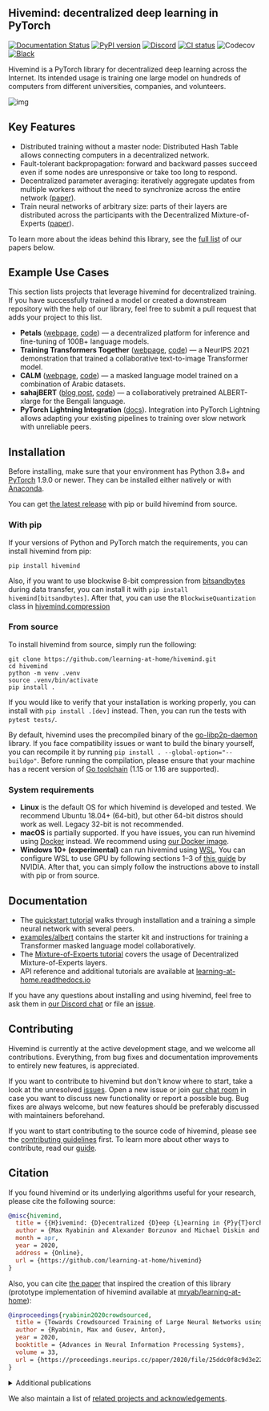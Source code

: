 ## Hivemind: decentralized deep learning in PyTorch

[![Documentation Status](https://readthedocs.org/projects/learning-at-home/badge/?version=latest)](https://learning-at-home.readthedocs.io/en/latest/?badge=latest)
[![PyPI version](https://img.shields.io/pypi/v/hivemind.svg?color=blue)](https://pypi.org/project/hivemind/)
[![Discord](https://img.shields.io/static/v1?style=default&label=Discord&logo=discord&message=join)](https://discord.gg/uGugx9zYvN)
[![CI status](https://github.com/learning-at-home/hivemind/actions/workflows/run-tests.yml/badge.svg?branch=master)](https://github.com/learning-at-home/hivemind/actions)
![Codecov](https://img.shields.io/codecov/c/github/learning-at-home/hivemind)
[![Black](https://img.shields.io/badge/code%20style-black-000000.svg)](https://github.com/psf/black)

Hivemind is a PyTorch library for decentralized deep learning across the Internet. Its intended usage is training one
large model on hundreds of computers from different universities, companies, and volunteers.

![img](https://i.imgur.com/GPxolxb.gif)

## Key Features

* Distributed training without a master node: Distributed Hash Table allows connecting computers in a decentralized
  network.
* Fault-tolerant backpropagation: forward and backward passes succeed even if some nodes are unresponsive or take too
  long to respond.
* Decentralized parameter averaging: iteratively aggregate updates from multiple workers without the need to
  synchronize across the entire network ([paper](https://arxiv.org/abs/2103.03239)).
* Train neural networks of arbitrary size: parts of their layers are distributed across the participants with the
  Decentralized Mixture-of-Experts ([paper](https://arxiv.org/abs/2002.04013)).

To learn more about the ideas behind this library,
see the [full list](#citation) of our papers below.

## Example Use Cases

This section lists projects that leverage hivemind for decentralized training. 
If you have successfully trained a model or created a downstream repository with the help of our library, 
feel free to submit a pull request that adds your project to this list.

* **Petals** ([webpage](https://petals.dev), [code](https://github.com/bigscience-workshop/petals)) — a decentralized platform for inference and fine-tuning of 100B+ language models.
* **Training Transformers Together** ([webpage](https://training-transformers-together.github.io/), [code](https://github.com/learning-at-home/dalle-hivemind)) — a NeurIPS 2021 demonstration that trained a collaborative text-to-image Transformer model.
* **CALM** ([webpage](https://huggingface.co/CALM), [code](https://github.com/NCAI-Research/CALM)) — a masked language model trained on a combination of Arabic datasets.
* **sahajBERT** ([blog post](https://huggingface.co/blog/collaborative-training), [code](https://github.com/tanmoyio/sahajbert)) — a collaboratively pretrained ALBERT-xlarge for the Bengali language.
* **PyTorch Lightning Integration** ([docs](https://lightning.ai/docs/pytorch/stable/integrations/strategies/Hivemind.html)). Integration into PyTorch Lightning allows adapting your existing pipelines to training over slow network with unreliable peers.

## Installation

Before installing, make sure that your environment has Python 3.8+
and [PyTorch](https://pytorch.org/get-started/locally/#start-locally) 1.9.0 or newer. They can be installed either
natively or with [Anaconda](https://www.anaconda.com/products/individual).

You can get [the latest release](https://pypi.org/project/hivemind) with pip or build hivemind from source.

### With pip

If your versions of Python and PyTorch match the requirements, you can install hivemind from pip:

```
pip install hivemind
```

Also, if you want to use blockwise 8-bit compression from [bitsandbytes](https://github.com/TimDettmers/bitsandbytes) 
during data transfer, you can install it with `pip install hivemind[bitsandbytes]`. 
After that, you can use the `BlockwiseQuantization` class in [hivemind.compression](./hivemind/compression)

### From source

To install hivemind from source, simply run the following:

```
git clone https://github.com/learning-at-home/hivemind.git
cd hivemind
python -m venv .venv
source .venv/bin/activate
pip install .
```

If you would like to verify that your installation is working properly, you can install with `pip install .[dev]`
instead. Then, you can run the tests with `pytest tests/`.

By default, hivemind uses the precompiled binary of
the [go-libp2p-daemon](https://github.com/learning-at-home/go-libp2p-daemon) library. If you face compatibility issues
or want to build the binary yourself, you can recompile it by running `pip install . --global-option="--buildgo"`.
Before running the compilation, please ensure that your machine has a recent version
of [Go toolchain](https://golang.org/doc/install) (1.15 or 1.16 are supported).

### System requirements

- __Linux__ is the default OS for which hivemind is developed and tested. We recommend Ubuntu 18.04+ (64-bit), but
  other 64-bit distros should work as well. Legacy 32-bit is not recommended.
- __macOS__ is partially supported.
  If you have issues, you can run hivemind using [Docker](https://docs.docker.com/desktop/mac/install/) instead.
  We recommend using [our Docker image](https://hub.docker.com/r/learningathome/hivemind).
- __Windows 10+ (experimental)__ can run hivemind
  using [WSL](https://docs.microsoft.com/ru-ru/windows/wsl/install-win10). You can configure WSL to use GPU by
  following sections 1–3 of [this guide](https://docs.nvidia.com/cuda/wsl-user-guide/index.html) by NVIDIA. After
  that, you can simply follow the instructions above to install with pip or from source.

## Documentation

* The [quickstart tutorial](https://learning-at-home.readthedocs.io/en/latest/user/quickstart.html) walks through
  installation and a training a simple neural network with several peers.
* [examples/albert](https://github.com/learning-at-home/hivemind/tree/master/examples/albert) contains the starter kit
  and instructions for training a Transformer masked language model collaboratively.
* The [Mixture-of-Experts tutorial](https://learning-at-home.readthedocs.io/en/latest/user/moe.html)
  covers the usage of Decentralized Mixture-of-Experts layers.
* API reference and additional tutorials are available
  at [learning-at-home.readthedocs.io](https://learning-at-home.readthedocs.io)

If you have any questions about installing and using hivemind, feel free to ask them in
[our Discord chat](https://discord.gg/uGugx9zYvN) or file an [issue](https://github.com/learning-at-home/hivemind/issues).

## Contributing

Hivemind is currently at the active development stage, and we welcome all contributions. Everything, from bug fixes and
documentation improvements to entirely new features, is appreciated.

If you want to contribute to hivemind but don't know where to start, take a look at the
unresolved [issues](https://github.com/learning-at-home/hivemind/issues). Open a new issue or
join [our chat room](https://discord.gg/uGugx9zYvN) in case you want to discuss new functionality or report a possible
bug. Bug fixes are always welcome, but new features should be preferably discussed with maintainers beforehand.

If you want to start contributing to the source code of hivemind, please see
the [contributing guidelines](https://github.com/learning-at-home/hivemind/blob/master/CONTRIBUTING.md) first. To learn
more about other ways to contribute, read
our [guide](https://learning-at-home.readthedocs.io/en/latest/user/contributing.html).

## Citation

If you found hivemind or its underlying algorithms useful for your research, please cite the following source:

```bibtex
@misc{hivemind,
  title = {{H}ivemind: {D}ecentralized {D}eep {L}earning in {P}y{T}orch},
  author = {Max Ryabinin and Alexander Borzunov and Michael Diskin and Anton Gusev and Denis Mazur and Vsevolod Plokhotnyuk and Alexey Bukhtiyarov and Pavel Samygin and Anton Sinitsin and Artem Chumachenko},
  month = apr,
  year = 2020,
  address = {Online},
  url = {https://github.com/learning-at-home/hivemind}
}
```

Also, you can cite [the paper](https://arxiv.org/abs/2002.04013) that inspired the creation of this library
(prototype implementation of hivemind available
at [mryab/learning-at-home](https://github.com/mryab/learning-at-home)):

```bibtex
@inproceedings{ryabinin2020crowdsourced,
  title = {Towards Crowdsourced Training of Large Neural Networks using Decentralized Mixture-of-Experts},
  author = {Ryabinin, Max and Gusev, Anton},
  year = 2020,
  booktitle = {Advances in Neural Information Processing Systems},
  volume = 33,
  url = {https://proceedings.neurips.cc/paper/2020/file/25ddc0f8c9d3e22e03d3076f98d83cb2-Paper.pdf}
}
```

<details>
 <summary>Additional publications</summary>

["Moshpit SGD: Communication-Efficient Decentralized Training on Heterogeneous Unreliable Devices"](https://arxiv.org/abs/2103.03239)

```bibtex
@inproceedings{ryabinin2021moshpit,
  title = {Moshpit SGD: Communication-Efficient Decentralized Training on Heterogeneous Unreliable Devices},
  author = {Ryabinin, Max and Gorbunov, Eduard and Plokhotnyuk, Vsevolod and Pekhimenko, Gennady},
  year = 2021,
  booktitle = {Advances in Neural Information Processing Systems},
  volume = 34,
  url = {https://proceedings.neurips.cc/paper/2021/file/97275a23ca44226c9964043c8462be96-Paper.pdf}
}
```

["Distributed Deep Learning in Open Collaborations"](https://arxiv.org/abs/2106.10207)

```bibtex
@inproceedings{diskin2021distributed,
  title = {Distributed Deep Learning In Open Collaborations},
  author = {Michael Diskin and Alexey Bukhtiyarov and Max Ryabinin and Lucile Saulnier and Quentin Lhoest and Anton Sinitsin and Dmitry Popov and Dmitriy Pyrkin and Maxim Kashirin and Alexander Borzunov and Albert Villanova del Moral and Denis Mazur and Ilia Kobelev and Yacine Jernite and Thomas Wolf and Gennady Pekhimenko},
  year = 2021,
  booktitle = {Advances in Neural Information Processing Systems},
  url = {https://openreview.net/forum?id=FYHktcK-7v}
}
```

["Secure Distributed Training at Scale"](https://arxiv.org/abs/2106.11257)

```bibtex
@inproceedings{gorbunov2022secure,
  title = {Secure Distributed Training at Scale},
  author = {Gorbunov, Eduard and Borzunov, Alexander and Diskin, Michael and Ryabinin, Max},
  year = 2022,
  month = {17--23 Jul},
  booktitle = {Proceedings of the 39th International Conference on Machine Learning},
  series = {Proceedings of Machine Learning Research},
  volume = 162,
  url = {https://proceedings.mlr.press/v162/gorbunov22a.html}
}
```

["Training Transformers Together"](https://arxiv.org/abs/2207.03481)

```bibtex
@misc{borzunov2022training,
  title = {Training Transformers Together},
  author = {Alexander Borzunov and Max Ryabinin and Tim Dettmers and Quentin Lhoest and Lucile Saulnier and Michael Diskin and Yacine Jernite and Thomas Wolf},
  year = 2022,
  eprint = {2207.03481},
  archiveprefix = {arXiv},
  primaryclass = {cs.LG}
}
```

["Petals: Collaborative Inference and Fine-tuning of Large Models"](https://arxiv.org/abs/2209.01188)

```bibtex
@inproceedings{borzunov-etal-2023-petals,
  title = {Petals: Collaborative Inference and Fine-tuning of Large Models},
  author = {Borzunov, Alexander  and Baranchuk, Dmitry  and Dettmers, Tim  and Ryabinin, Max  and Belkada, Younes  and Chumachenko, Artem  and Samygin, Pavel  and Raffel, Colin},
  year = 2023,
  month = jul,
  booktitle = {Proceedings of the 61st Annual Meeting of the Association for Computational Linguistics (Volume 3: System Demonstrations)},
  publisher = {Association for Computational Linguistics},
  address = {Toronto, Canada},
  pages = {558--568},
  doi = {10.18653/v1/2023.acl-demo.54},
  url = {https://aclanthology.org/2023.acl-demo.54},
  editor = {Bollegala, Danushka  and Huang, Ruihong  and Ritter, Alan},
}
```

["SWARM Parallelism: Training Large Models Can Be Surprisingly Communication-Efficient"](https://arxiv.org/abs/2301.11913)

```bibtex
@inproceedings{ryabinin2023swarm,
  title = {{SWARM} Parallelism: Training Large Models Can Be Surprisingly Communication-Efficient},
  author = {Ryabinin, Max and Dettmers, Tim and Diskin, Michael and Borzunov, Alexander},
  year = 2023,
  month = {23--29 Jul},
  booktitle = {Proceedings of the 40th International Conference on Machine Learning},
  publisher = {PMLR},
  series = {Proceedings of Machine Learning Research},
  volume = 202,
  pages = {29416--29440},
  url = {https://proceedings.mlr.press/v202/ryabinin23a.html},
  editor = {Krause, Andreas and Brunskill, Emma and Cho, Kyunghyun and Engelhardt, Barbara and Sabato, Sivan and Scarlett, Jonathan},
  pdf = {https://proceedings.mlr.press/v202/ryabinin23a/ryabinin23a.pdf}
}
```

["Distributed Inference and Fine-tuning of Large Language Models Over The Internet"](https://arxiv.org/abs/2312.08361)

```bibtex
@inproceedings{borzunov2023distributed,
  title = {Distributed Inference and Fine-tuning of Large Language Models Over The Internet},
  author = {Alexander Borzunov and Max Ryabinin and Artem Chumachenko and Dmitry Baranchuk and Tim Dettmers and Younes Belkada and Pavel Samygin and Colin Raffel},
  year = 2023,
  booktitle = {Thirty-seventh Conference on Neural Information Processing Systems},
  url = {https://openreview.net/forum?id=XmN7ZNbUAe}
}
```

</details>

We also maintain a list
of [related projects and acknowledgements](https://learning-at-home.readthedocs.io/en/latest/user/acknowledgements.html).
